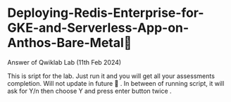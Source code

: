 # Deploying-Redis-Enterprise-for-GKE-and-Serverless-App-on-Anthos-Bare-Metal🗿
Answer of Qwiklab Lab (11th Feb 2024)


This is sript for the lab. Just run it and you will get all your assessments completion. Will not update in future  🗿 .
In between of running script, it will ask for Y/n then choose Y and press enter button twice .
